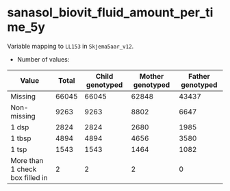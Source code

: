 # sanasol_biovit_fluid_amount_per_time_5y
Variable mapping to `LL153` in `Skjema5aar_v12`.
- Number of values:

| Value | Total | Child genotyped | Mother genotyped | Father genotyped |
| ----- | ----- | --------------- | ---------------- | ---------------- |
| Missing | 66045 | 66045 | 62848 | 43437 |
| Non-missing | 9263 | 9263 | 8802 | 6647 |
| 1 dsp     | 2824 | 2824 | 2680 |1985 |
| 1 tbsp | 4894 | 4894 | 4656 |3580 |
| 1 tsp    | 1543 | 1543 | 1464 |1082 |
| More than 1 check box filled in | 2 | 2 | 2 |0 |



